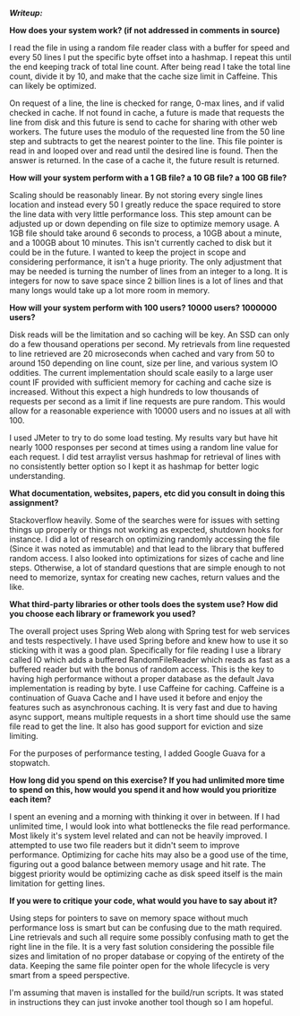 ***Writeup:***

**How does your system work? (if not addressed in comments in source)**

I read the file in using a random file reader class with a buffer for speed and every 50 lines I put the specific byte offset into a hashmap. I repeat this until the end keeping track of total line count. After being read I take the total line count, divide it by 10, and make that the cache size limit in Caffeine. This can likely be optimized.

On request of a line, the line is checked for range, 0-max lines, and if valid checked in cache. If not found in cache, a future is made that requests the line from disk and this future is send to cache for sharing with other web workers. The future uses the modulo of the requested line from the 50 line step and subtracts to get the nearest pointer to the line. This file pointer is read in and looped over and read until the desired line is found. Then the answer is returned. In the case of a cache it, the future result is returned.

**How will your system perform with a 1 GB file? a 10 GB file? a 100 GB file?**

Scaling should be reasonably linear. By not storing every single lines location and instead every 50 I greatly reduce the space required to store the line data with very little performance loss. This step amount can be adjusted up or down depending on file size to optimize memory usage. A 1GB file should take around 6 seconds to process, a 10GB about a minute, and a 100GB about 10 minutes. This isn't currently cached to disk but it could be in the future. I wanted to keep the project in scope and considering performance, it isn't a huge priority. The only adjustment that may be needed is turning the number of lines from an integer to a long. It is integers for now to save space since 2 billion lines is a lot of lines and that many longs would take up a lot more room in memory.

**How will your system perform with 100 users? 10000 users? 1000000 users?**

Disk reads will be the limitation and so caching will be key. An SSD can only do a few thousand operations per second. My retrievals from line requested to line retrieved are 20 microseconds when cached and vary from 50 to around 150 depending on line count, size per line, and various system IO oddities. The current implementation should scale easily to a large user count IF provided with sufficient memory for caching and cache size is increased. Without this expect a high hundreds to low thousands of requests per second as a limit if line requests are pure random. This would allow for a reasonable experience with 10000 users and no issues at all with 100.

I used JMeter to try to do some load testing. My results vary but have hit nearly 1000 responses per second at times using a random line value for each request. I did test arraylist versus hashmap for retrieval of lines with no consistently better option so I kept it as hashmap for better logic understanding.

**What documentation, websites, papers, etc did you consult in doing this assignment?**

Stackoverflow heavily. Some of the searches were for issues with setting things up properly or things not working as expected, shutdown hooks for instance. I did a lot of research on optimizing randomly accessing the file (Since it was noted as immutable) and that lead to the library that buffered random access. I also looked into optimizations for sizes of cache and line steps. Otherwise, a lot of standard questions that are simple enough to not need to memorize, syntax for creating new caches, return values and the like.

**What third-party libraries or other tools does the system use? How did you choose each library or framework you used?**

The overall project uses Spring Web along with Spring test for web services and tests respectively. I have used Spring before and knew how to use it so sticking with it was a good plan. Specifically for file reading I use a library called IO which adds a buffered RandomFileReader which reads as fast as a buffered reader but with the bonus of random access. This is the key to having high performance without a proper database as the default Java implementation is reading by byte. I use Caffeine for caching. Caffeine is a continuation of Guava Cache and I have used it before and enjoy the features such as asynchronous caching. It is very fast and due to having async support, means multiple requests in a short time should use the same file read to get the line. It also has good support for eviction and size limiting.

For the purposes of performance testing, I added Google Guava for a stopwatch.

**How long did you spend on this exercise? If you had unlimited more time to spend on this, how would you spend it and how would you prioritize each item?**

I spent an evening and a morning with thinking it over in between. If I had unlimited time, I would look into what bottlenecks the file read performance. Most likely it's system level related and can not be heavily improved. I attempted to use two file readers but it didn't seem to improve performance. Optimizing for cache hits may also be a good use of the time, figuring out a good balance between memory usage and hit rate. The biggest priority would be optimizing cache as disk speed itself is the main limitation for getting lines.

**If you were to critique your code, what would you have to say about it?**

Using steps for pointers to save on memory space without much performance loss is smart but can be confusing due to the math required. Line retrievals and such all require some possibly confusing math to get the right line in the file. It is a very fast solution considering the possible file sizes and limitation of no proper database or copying of the entirety of the data. Keeping the same file pointer open for the whole lifecycle is very smart from a speed perspective.

I'm assuming that maven is installed for the build/run scripts. It was stated in instructions they can just invoke another tool though so I am hopeful.
